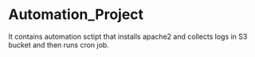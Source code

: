 # Automation_Project
It contains automation sctipt that installs apache2 and collects logs in S3 bucket and then runs cron job.
